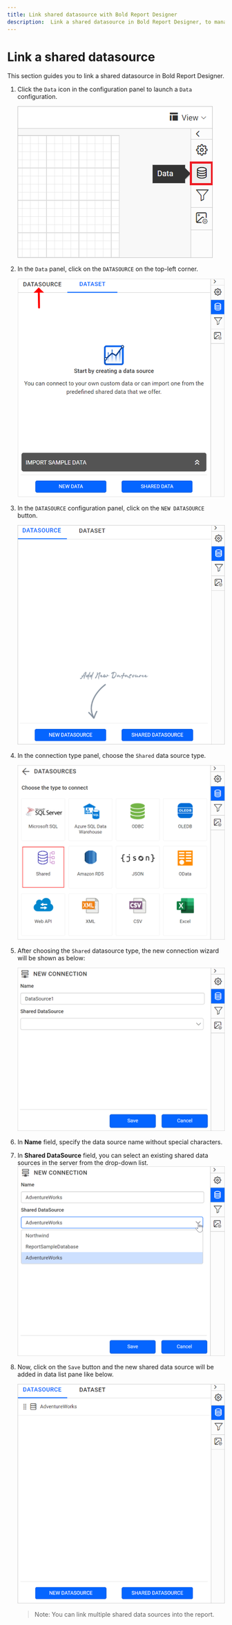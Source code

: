 ```yaml
---
title: Link shared datasource with Bold Report Designer
description:  Link a shared datasource in Bold Report Designer, to manage data source properties that often change.
---
```


# Link a shared datasource

This section guides you to link a shared datasource in Bold Report Designer.

1. Click the `Data` icon in the configuration panel to launch a `Data` configuration.

   ![Data icon configuration panel](/static/assets/on-premise/images/report-designer/manage-data/datasource/data-icon-configuration-panel.png '#width=225px')

2. In the `Data` panel, click on the `DATASOURCE` on the top-left corner.

   ![Data panel switcher icon](/static/assets/on-premise/images/report-designer/manage-data/datasource/data-panel-switcher-icon.png '#width=385px')

3. In the `DATASOURCE` configuration panel, click on the `NEW DATASOURCE` button.

   ![New data source panel](/static/assets/on-premise/images/report-designer/manage-data/datasource/new-data-source-panel.PNG '#width=385px')

4. In the connection type panel, choose the `Shared` data source type.

   ![Connection types shared data](/static/assets/on-premise/images/report-designer/manage-data/datasource/connection-types-shared-data.png '#width=385px')

5. After choosing  the `Shared` datasource type, the new connection wizard will be shown as below:

   ![Shared data source fields](/static/assets/on-premise/images/report-designer/manage-data/datasource/shared-data-source-fields.png '#width=385px')

6. In **Name** field, specify the data source name without special characters.

7. In **Shared DataSource** field, you can select an existing shared data sources in the server from the drop-down list.
![New connection panel](/static/assets/on-premise/images/report-designer/manage-data/datasource/save-new-shared-data-source.png '#width=385px')
8. Now, click on the `Save` button and the new shared data source will be added in data list pane like below.

   ![Data source list view](/static/assets/on-premise/images/report-designer/manage-data/datasource/data-source-list-view.png '#width=385px')

   > Note: You can link multiple shared data sources into the report.